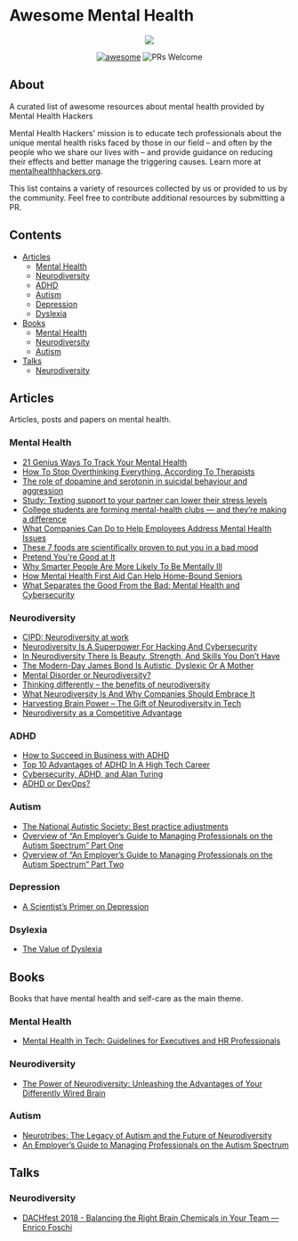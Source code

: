 # Awesome Mental Health

<p align="center"><img src="./mhh-logo-rec.png"></p>

<p align="center">
  <a href="https://github.com/sindresorhus/awesome"><img alt="awesome" src="https://awesome.re/badge.svg"/></a>
  <img alt="PRs Welcome" src="https://img.shields.io/badge/PRs-welcome-brightgreen.svg"/>
</p>

## About

A curated list of awesome resources about mental health provided by Mental Health Hackers

Mental Health Hackers' mission is to educate tech professionals about the unique mental health risks faced by those in our field – and often by the people who we share our lives with – and provide guidance on reducing their effects and better manage the triggering causes. Learn more at [mentalhealthhackers.org](http://mentalhealthhackers.org/).

This list contains a variety of resources collected by us or provided to us by the community. Feel free to contribute additional resources by submitting a PR.

## Contents

- [Articles](#articles)
  - [Mental Health](#mental-health)
  - [Neurodiversity](#neurodiversity)
  - [ADHD](#adhd)
  - [Autism](#autism)
  - [Depression](#depression)
  - [Dyslexia](#dyslexia)
- [Books](#books)
  - [Mental Health](#mental-health-1)
  - [Neurodiversity](#neurodiversity-1)
  - [Autism](#autism-1)
- [Talks](#talks)
  - [Neurodiversity](#neurodiversity-2)

## Articles

Articles, posts and papers on mental health.

### Mental Health

* [21 Genius Ways To Track Your Mental Health](https://www.buzzfeed.com/annaborges/mental-health-trackers)
* [How To Stop Overthinking Everything, According To Therapists](https://www.buzzfeed.com/ryanhowes/how-to-stop-ruminating)
* [The role of dopamine and serotonin in suicidal behaviour and aggression](https://www.sciencedirect.com/science/article/pii/S0079612308009151)
* [Study: Texting support to your partner can lower their stress levels](https://www.theladders.com/career-advice/study-texting-support-to-your-partner-can-lower-their-stress-levels)
* [College students are forming mental-health clubs — and they’re making a difference](https://www.washingtonpost.com/news/to-your-health/wp/2018/06/28/college-students-are-forming-mental-health-clubs-and-theyre-making-a-difference/)
* [What Companies Can Do to Help Employees Address Mental Health Issues](https://hbr.org/2018/12/what-companies-can-do-to-help-employees-address-mental-health-issues)
* [These 7 foods are scientifically proven to put you in a bad mood](https://www.thisisinsider.com/these-foods-are-scientifically-proven-to-put-you-in-a-bad-mood-2018-5)
* [Pretend You're Good at It](https://lifehacker.com/pretend-youre-good-at-it-1822841289)
* [Why Smarter People Are More Likely To Be Mentally Ill](https://www.medicaldaily.com/why-smarter-people-are-more-likely-be-mentally-ill-270039)
* [How Mental Health First Aid Can Help Home-Bound Seniors](https://www.mentalhealthfirstaid.org/2018/11/how-mental-health-first-aid-can-help-home-bound-seniors/)
* [What Separates the Good From the Bad: Mental Health and Cybersecurity](https://www.infosecurity-magazine.com/next-gen-infosec/separates-good-bad-mental-health/)

### Neurodiversity
* [CIPD: Neurodiversity at work](https://www.cipd.co.uk/Images/neurodiversity-at-work_2018_tcm18-37852.pdf)
* [Neurodiversity Is A Superpower For Hacking And Cybersecurity](https://www.itspmagazine.com/from-the-newsroom/neurodiversity-is-a-superpower-for-hacking-and-cybersecurity)
* [In Neurodiversity There Is Beauty, Strength, And Skills You Don’t Have](https://www.itspmagazine.com/from-the-newsroom/in-neurodiversity-there-is-beauty-strength-and-skills-you-dont-have)
* [The Modern-Day James Bond Is Autistic, Dyslexic Or A Mother](https://www.itspmagazine.com/from-the-newsroom/the-modern-day-james-bond-is-autistic-dyslexic-or-a-mother)
* [Mental Disorder or Neurodiversity?](https://www.thenewatlantis.com/publications/mental-disorder-or-neurodiversity)
* [Thinking differently – the benefits of neurodiversity](https://diginomica.com/2018/03/07/thinking-differently-benefits-neurodiversity/)
* [What Neurodiversity Is And Why Companies Should Embrace It](https://www.fastcompany.com/40421510/what-is-neurodiversity-and-why-companies-should-embrace-it)
* [Harvesting Brain Power – The Gift of Neurodiversity in Tech](https://magenic.com/thinking/harvesting-brain-power-the-gift-of-neurodiversity-in-tech)
* [Neurodiversity as a Competitive Advantage](https://hbr.org/2017/05/neurodiversity-as-a-competitive-advantage)

### ADHD
* [How to Succeed in Business with ADHD](https://www.additudemag.com/adhd-entrepreneur-stories-jetblue-kinkos-jupitermedia/)
* [Top 10 Advantages of ADHD In A High Tech Career](https://adultaddstrengths.com/2006/02/09/top-10-advantages-of-add-in-a-high-tech-career/)
* [Cybersecurity, ADHD, and Alan Turing](https://medium.com/@AK3R303_63416/cybersecurity-adhd-and-alan-turing-9ba359034e33)
* [ADHD or DevOps?](https://jschalz.github.io/posts/adhd-or-devops/)

### Autism
* [The National Autistic Society: Best practice adjustments](https://www.autism.org.uk/professionals/employers/sign-up/adjustments.aspx)
* [Overview of “An Employer’s Guide to Managing Professionals on the Autism Spectrum” Part One](https://medium.com/@megansroddie/overview-of-an-employers-guide-to-managing-professionals-on-the-autism-spectrum-part-one-d880dc313130)
* [Overview of “An Employer’s Guide to Managing Professionals on the Autism Spectrum” Part Two](https://medium.com/@megansroddie/overview-of-an-employers-guide-to-managing-professionals-on-the-autism-spectrum-part-two-352b9fd33094)

### Depression
* [A Scientist’s Primer on Depression](https://www.wendymarieingram.com/2018/11/01/a-scientists-primer-on-depression/)

### Dsylexia
* [The Value of Dyslexia](http://madebydyslexia.org/assets/downloads/EY-the-value-of-dyslexia.pdf)


## Books

Books that have mental health and self-care as the main theme.

### Mental Health
* [Mental Health in Tech: Guidelines for Executives and HR Professionals](https://leanpub.com/osmi-guidelines-for-employers)

### Neurodiversity
* [The Power of Neurodiversity: Unleashing the Advantages of Your Differently Wired Brain](https://www.amazon.com/Power-Neurodiversity-Unleashing-Advantages-Differently/dp/0738215244)

### Autism
* [Neurotribes: The Legacy of Autism and the Future of Neurodiversity](https://www.amazon.com/Neurotribes-Legacy-Autism-Future-Neurodiversity)
* [An Employer’s Guide to Managing Professionals on the Autism Spectrum](https://www.amazon.com/gp/product/1785927450/)

## Talks

### Neurodiversity
* [DACHfest 2018 - Balancing the Right Brain Chemicals in Your Team — Enrico Foschi](https://youtu.be/D-_c3gRm6yo)
